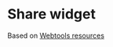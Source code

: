 # Share widget

Based on [Webtools resources](https://ec.europa.eu/component-library/ec/resources/webtools/)
